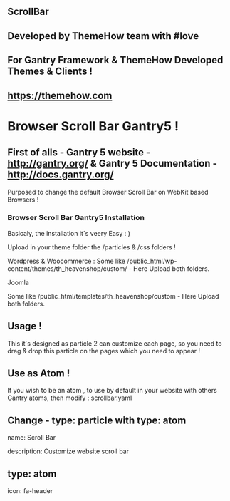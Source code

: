 ## ScrollBar


## Developed by ThemeHow team with #love 

## For Gantry Framework  &   ThemeHow Developed Themes & Clients !

## https://themehow.com

# Browser Scroll Bar Gantry5 !

## First of alls - Gantry 5 website - http://gantry.org/ & Gantry 5 Documentation - http://docs.gantry.org/
Purposed to change the default Browser Scroll Bar on WebKit based Browsers !

###   Browser Scroll Bar Gantry5 Installation

Basicaly, the installation it´s veery Easy : )

Upload in your theme folder the /particles & /css folders !

Wordpress & Woocommerce : 
Some like /public_html/wp-content/themes/th_heavenshop/custom/  - Here Upload both folders.

Joomla 

Some like /public_html/templates/th_heavenshop/custom  - Here Upload both folders.

## Usage !

This it´s designed as particle 2 can customize each page, so you need to drag & drop this particle on the pages which you need to appear !

## Use as Atom !

If you wish to be an atom , to use by default in your website with others Gantry atoms, then modify : scrollbar.yaml

 ## Change -  type: particle with type: atom 

 name: Scroll Bar
 
description: Customize website scroll bar

## type: atom

icon: fa-header


